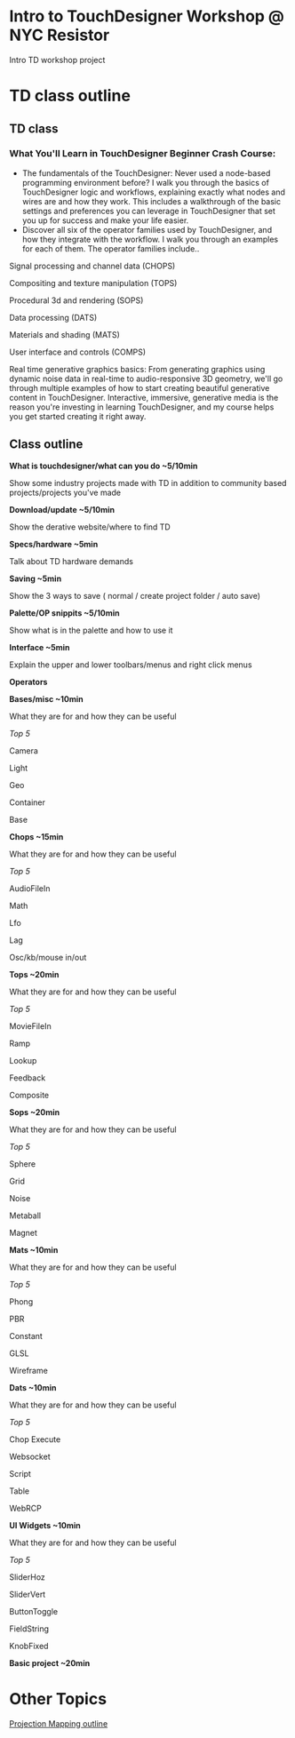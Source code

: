 # Intro to TouchDesigner Workshop @ NYC Resistor
Intro TD workshop project

# TD class outline

## **TD class**

### **What You'll Learn in TouchDesigner Beginner Crash Course:**

- The fundamentals of the TouchDesigner: Never used a node-based programming environment before? I walk you through the basics of TouchDesigner logic and workflows, explaining exactly what nodes and wires are and how they work. This includes a walkthrough of the basic settings and preferences you can leverage in TouchDesigner that set you up for success and make your life easier.
- Discover all six of the operator families used by TouchDesigner, and how they integrate with the workflow. I walk you through an examples for each of them. The operator families include..

Signal processing and channel data (CHOPS)

Compositing and texture manipulation (TOPS)

Procedural 3d and rendering (SOPS)

Data processing (DATS)

Materials and shading (MATS)

User interface and controls (COMPS)

Real time generative graphics basics: From generating graphics using dynamic noise data in real-time to audio-responsive 3D geometry, we'll go through multiple examples of how to start creating beautiful generative content in TouchDesigner. Interactive, immersive, generative media is the reason you're investing in learning TouchDesigner, and my course helps you get started creating it right away.

## **Class outline**

**What is touchdesigner/what can you do ~5/10min**

Show some industry projects made with TD in addition to community based projects/projects you've made

**Download/update ~5/10min**

Show the derative website/where to find TD

**Specs/hardware ~5min**

Talk about TD hardware demands

**Saving ~5min**

Show the 3 ways to save ( normal / create project folder / auto save)

**Palette/OP snippits ~5/10min**

Show what is in the palette and how to use it

**Interface ~5min**

Explain the upper and lower toolbars/menus and right click menus

**Operators**

**Bases/misc ~10min**

What they are for and how they can be useful

*Top 5*

Camera

Light

Geo

Container

Base

**Chops ~15min**

What they are for and how they can be useful

*Top 5*

AudioFileIn

Math

Lfo

Lag

Osc/kb/mouse in/out

**Tops ~20min**

What they are for and how they can be useful

*Top 5*

MovieFileIn

Ramp

Lookup

Feedback

Composite

**Sops ~20min**

What they are for and how they can be useful

*Top 5*

Sphere

Grid

Noise

Metaball

Magnet

**Mats ~10min**

What they are for and how they can be useful

*Top 5*

Phong

PBR

Constant

GLSL 

Wireframe

**Dats ~10min**

What they are for and how they can be useful

*Top 5*

Chop Execute

Websocket

Script

Table

WebRCP

**UI Widgets ~10min**

What they are for and how they can be useful

*Top 5*

SliderHoz

SliderVert

ButtonToggle

FieldString

KnobFixed

**Basic project ~20min**

# Other Topics

[Projection Mapping outline](https://www.notion.so/Projection-Mapping-outline-b022e0b9b098499ca334642dccc8b147)
